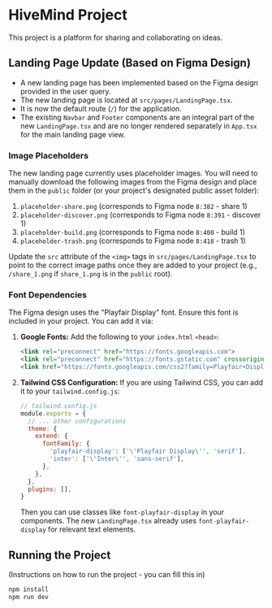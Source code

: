 # HiveMind Project

This project is a platform for sharing and collaborating on ideas.

## Landing Page Update (Based on Figma Design)

- A new landing page has been implemented based on the Figma design provided in the user query.
- The new landing page is located at `src/pages/LandingPage.tsx`.
- It is now the default route (`/`) for the application.
- The existing `Navbar` and `Footer` components are an integral part of the new `LandingPage.tsx` and are no longer rendered separately in `App.tsx` for the main landing page view.

### Image Placeholders

The new landing page currently uses placeholder images. You will need to manually download the following images from the Figma design and place them in the `public` folder (or your project's designated public asset folder):

1.  `placeholder-share.png` (corresponds to Figma node `8:382` - share 1)
2.  `placeholder-discover.png` (corresponds to Figma node `8:391` - discover 1)
3.  `placeholder-build.png` (corresponds to Figma node `8:400` - build 1)
4.  `placeholder-trash.png` (corresponds to Figma node `8:418` - trash 1)

Update the `src` attribute of the `<img>` tags in `src/pages/LandingPage.tsx` to point to the correct image paths once they are added to your project (e.g., `/share_1.png` if `share_1.png` is in the `public` root).

### Font Dependencies

The Figma design uses the "Playfair Display" font. Ensure this font is included in your project. You can add it via:

1.  **Google Fonts:** Add the following to your `index.html` `<head>`:
    ```html
    <link rel="preconnect" href="https://fonts.googleapis.com">
    <link rel="preconnect" href="https://fonts.gstatic.com" crossorigin>
    <link href="https://fonts.googleapis.com/css2?family=Playfair+Display:wght@700&family=Inter:wght@400;500;600;700;800&display=swap" rel="stylesheet">
    ```
2.  **Tailwind CSS Configuration:** If you are using Tailwind CSS, you can add it to your `tailwind.config.js`:
    ```javascript
    // tailwind.config.js
    module.exports = {
      // ... other configurations
      theme: {
        extend: {
          fontFamily: {
            'playfair-display': ['\'Playfair Display\'', 'serif'],
            'inter': ['\'Inter\'', 'sans-serif'],
          },
        },
      },
      plugins: [],
    }
    ```
    Then you can use classes like `font-playfair-display` in your components.
The new `LandingPage.tsx` already uses `font-playfair-display` for relevant text elements.

## Running the Project

(Instructions on how to run the project - you can fill this in)

```bash
npm install
npm run dev
``` 